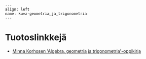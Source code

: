```{figure} ../images/rovaniemi.png
---
align: left
name: kuva-geometria_ja_trigonometria
---
```


# Tuotoslinkkejä


- [Minna Korhosen 'Algebra, geometria ja trigonometria'-oppikirja](https://luma-lapinamk.github.io/minna-agt)


